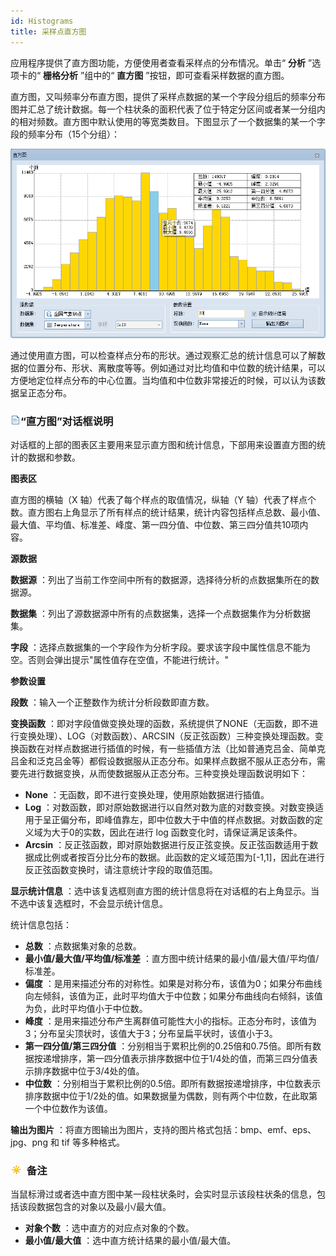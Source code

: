```yaml
---
id: Histograms
title: 采样点直方图
---
```

应用程序提供了直方图功能，方便使用者查看采样点的分布情况。单击“ **分析** ”选项卡的“ **栅格分析** ”组中的“ **直方图**
”按钮，即可查看采样数据的直方图。

直方图，又叫频率分布直方图，提供了采样点数据的某一个字段分组后的频率分布图并汇总了统计数据。每一个柱状条的面积代表了位于特定分区间或者某一分组内的相对频数。直方图中默认使用的等宽类数目。下图显示了一个数据集的某一个字段的频率分布（15个分组）：

![](img/histogram.png)  


通过使用直方图，可以检查样点分布的形状。通过观察汇总的统计信息可以了解数据的位置分布、形状、离散度等等。例如通过对比均值和中位数的统计结果，可以方便地定位样点分布的中心位置。当均值和中位数非常接近的时候，可以认为该数据呈正态分布。

### ![](../../img/read.gif)“直方图”对话框说明

对话框的上部的图表区主要用来显示直方图和统计信息，下部用来设置直方图的统计的数据和参数。

**图表区**

直方图的横轴（X 轴）代表了每个样点的取值情况，纵轴（Y
轴）代表了样点个数。直方图右上角显示了所有样点的统计结果，统计内容包括样点总数、最小值、最大值、平均值、标准差、峰度、第一四分值、中位数、第三四分值共10项内容。

**源数据**

**数据源** ：列出了当前工作空间中所有的数据源，选择待分析的点数据集所在的数据源。

**数据集** ：列出了源数据源中所有的点数据集，选择一个点数据集作为分析数据集。

**字段** ：选择点数据集的一个字段作为分析字段。要求该字段中属性信息不能为空。否则会弹出提示"属性值存在空值，不能进行统计。"

**参数设置**

**段数** ：输入一个正整数作为统计分析段数即直方数。

**变换函数**
：即对字段值做变换处理的函数，系统提供了NONE（无函数，即不进行变换处理）、LOG（对数函数）、ARCSIN（反正弦函数）三种变换处理函数。变换函数在对样点数据进行插值的时候，有一些插值方法（比如普通克吕金、简单克吕金和泛克吕金等）都假设数据服从正态分布。如果样点数据不服从正态分布，需要先进行数据变换，从而使数据服从正态分布。三种变换处理函数说明如下：

* **None** ：无函数，即不进行变换处理，使用原始数据进行插值。
* **Log** ：对数函数，即对原始数据进行以自然对数为底的对数变换。对数变换适用于呈正偏分布，即峰值靠左，即中位数大于中值的样点数据。对数函数的定义域为大于0的实数，因此在进行 log 函数变化时，请保证满足该条件。
* **Arcsin** ：反正弦函数，即对原始数据进行反正弦变换。反正弦函数适用于数据成比例或者按百分比分布的数据。此函数的定义域范围为[-1,1]，因此在进行反正弦函数变换时，请注意统计字段的取值范围。

**显示统计信息** ：选中该复选框则直方图的统计信息将在对话框的右上角显示。当不选中该复选框时，不会显示统计信息。

统计信息包括：

* **总数** ：点数据集对象的总数。
* **最小值/最大值/平均值/标准差** ：直方图中统计结果的最小值/最大值/平均值/标准差。
* **偏度** ：是用来描述分布的对称性。如果是对称分布，该值为0；如果分布曲线向左倾斜，该值为正，此时平均值大于中位数；如果分布曲线向右倾斜，该值为负，此时平均值小于中位数。
* **峰度** ：是用来描述分布产生离群值可能性大小的指标。正态分布时，该值为3；分布呈尖顶状时，该值大于3；分布呈扁平状时，该值小于3。
* **第一四分值/第三四分值** ：分别相当于累积比例的0.25倍和0.75倍。即所有数据按递增排序，第一四分值表示排序数据中位于1/4处的值，而第三四分值表示排序数据中位于3/4处的值。
* **中位数** ：分别相当于累积比例的0.5倍。即所有数据按递增排序，中位数表示排序数据中位于1/2处的值。如果数据量为偶数，则有两个中位数，在此取第一个中位数作为该值。

**输出为图片** ：将直方图输出为图片，支持的图片格式包括：bmp、emf、eps、jpg、png 和 tif 等多种格式。

### ![](../../img/note.png) 备注

当鼠标滑过或者选中直方图中某一段柱状条时，会实时显示该段柱状条的信息，包括该段数据包含的对象以及最小/最大值。

* **对象个数** ：选中直方的对应点对象的个数。
* **最小值/最大值** ：选中直方统计结果的最小值/最大值。